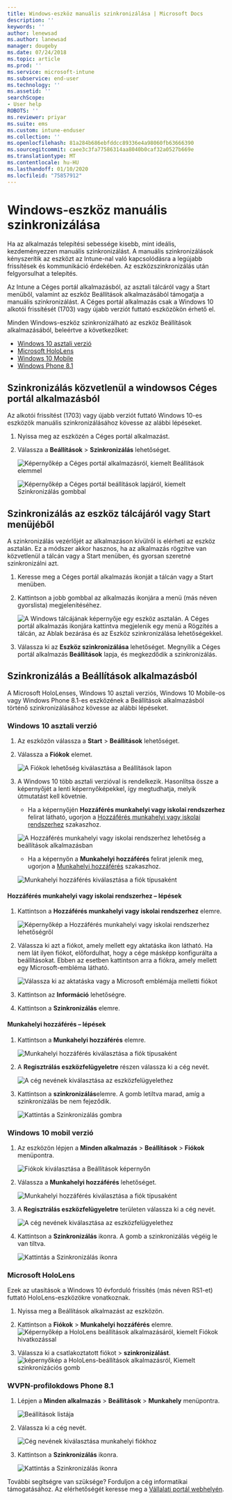 ```yaml
---
title: Windows-eszköz manuális szinkronizálása | Microsoft Docs
description: ''
keywords: ''
author: lenewsad
ms.author: lanewsad
manager: dougeby
ms.date: 07/24/2018
ms.topic: article
ms.prod: ''
ms.service: microsoft-intune
ms.subservice: end-user
ms.technology: ''
ms.assetid: ''
searchScope:
- User help
ROBOTS: ''
ms.reviewer: priyar
ms.suite: ems
ms.custom: intune-enduser
ms.collection: ''
ms.openlocfilehash: 81a284b686ebfddcc89336e4a98060fb63666390
ms.sourcegitcommit: caee3c3fa77586314aa8040b0caf32a0527b669e
ms.translationtype: MT
ms.contentlocale: hu-HU
ms.lasthandoff: 01/10/2020
ms.locfileid: "75857912"
---
```

# <a name="sync-your-windows-device-manually"></a>Windows-eszköz manuális szinkronizálása

Ha az alkalmazás telepítési sebessége kisebb, mint ideális, kezdeményezzen manuális szinkronizálást. A manuális szinkronizálások kényszerítik az eszközt az Intune-nal való kapcsolódásra a legújabb frissítések és kommunikáció érdekében. Az eszközszinkronizálás után felgyorsulhat a telepítés.

Az Intune a Céges portál alkalmazásból, az asztali tálcáról vagy a Start menüből, valamint az eszköz Beállítások alkalmazásából támogatja a manuális szinkronizálást. A Céges portál alkalmazás csak a Windows 10 alkotói frissítését (1703) vagy újabb verziót futtató eszközökön érhető el. 

Minden Windows-eszköz szinkronizálható az eszköz Beállítások alkalmazásából, beleértve a következőket:

* [Windows 10 asztali verzió](#windows-10-desktop)  
* [Microsoft HoloLens](#microsoft-hololens)   
* [Windows 10 Mobile](#windows-10-mobile)  
* [Windows Phone 8.1](#windows-phone-81)    

## <a name="sync-directly-from-company-portal-app-for-windows"></a>Szinkronizálás közvetlenül a windowsos Céges portál alkalmazásból
Az alkotói frissítést (1703) vagy újabb verziót futtató Windows 10-es eszközök manuális szinkronizálásához kövesse az alábbi lépéseket.

1. Nyissa meg az eszközén a Céges portál alkalmazást.

2. Válassza a **Beállítások** > **Szinkronizálás** lehetőséget.

    ![Képernyőkép a Céges portál alkalmazásról, kiemelt Beállítások elemmel](./media/RS1_homePage_settings_04.png)  
    
    ![Képernyőkép a Céges portál beállítások lapjáról, kiemelt Szinkronizálás gombbal](./media/RS1_settingspage_sync05.png)  

## <a name="sync-from-device-taskbar-or-start-menu"></a>Szinkronizálás az eszköz tálcájáról vagy Start menüjéből   

A szinkronizálás vezérlőjét az alkalmazáson kívülről is elérheti az eszköz asztalán. Ez a módszer akkor hasznos, ha az alkalmazás rögzítve van közvetlenül a tálcán vagy a Start menüben, és gyorsan szeretné szinkronizálni azt.  

1. Keresse meg a Céges portál alkalmazás ikonját a tálcán vagy a Start menüben.  
2. Kattintson a jobb gombbal az alkalmazás ikonjára a menü (más néven gyorslista) megjelenítéséhez.  

    ![A Windows tálcájának képernyője egy eszköz asztalán. A Céges portál alkalmazás ikonjára kattintva megjelenik egy menü a Rögzítés a tálcán, az Ablak bezárása és az Eszköz szinkronizálása lehetőségekkel.](./media/sync-device-from-start-menu-1807.png)  

3. Válassza ki az **Eszköz szinkronizálása** lehetőséget. Megnyílik a Céges portál alkalmazás **Beállítások** lapja, és megkezdődik a szinkronizálás.  

## <a name="sync-from-settings-app"></a>Szinkronizálás a Beállítások alkalmazásból 
A Microsoft HoloLenses, Windows 10 asztali verziós, Windows 10 Mobile-os vagy Windows Phone 8.1-es eszközének a Beállítások alkalmazásból történő szinkronizálásához kövesse az alábbi lépéseket.  

### <a name="windows-10-desktop"></a>Windows 10 asztali verzió
1. Az eszközön válassza a **Start** > **Beállítások** lehetőséget.

2. Válassza a **Fiókok** elemet.

    ![A Fiókok lehetőség kiválasztása a Beállítások lapon](./media/win10pc-sync-2-settings-accounts.png)  

3. A Windows 10 több asztali verzióval is rendelkezik. Hasonlítsa össze a képernyőjét a lenti képernyőképekkel, így megtudhatja, melyik útmutatást kell követnie. 

    * Ha a képernyőjén **Hozzáférés munkahelyi vagy iskolai rendszerhez** felirat látható, ugorjon a [Hozzáférés munkahelyi vagy iskolai rendszerhez](#access-work-or-school-steps) szakaszhoz.

    ![A Hozzáférés munkahelyi vagy iskolai rendszerhez lehetőség a beállítások alkalmazásban](./media/w10-enroll-rs1-connect-to-work-or-school.png)  

    * Ha a képernyőn a **Munkahelyi hozzáférés** felirat jelenik meg, ugorjon a [Munkahelyi hozzáférés](#work-access-steps) szakaszhoz.  

    ![Munkahelyi hozzáférés kiválasztása a fiók típusaként](./media/win10pc-sync-3-work-access.png)

#### <a name="access-work-or-school-steps"></a>Hozzáférés munkahelyi vagy iskolai rendszerhez – lépések

1. Kattintson a **Hozzáférés munkahelyi vagy iskolai rendszerhez** elemre.

    ![Képernyőkép a Hozzáférés munkahelyi vagy iskolai rendszerhez lehetőségről](./media/w10-enroll-rs1-connect-to-work-or-school.png)  

2. Válassza ki azt a fiókot, amely mellett egy aktatáska ikon látható. Ha nem lát ilyen fiókot, előfordulhat, hogy a cége másképp konfigurálta a beállításokat. Ebben az esetben kattintson arra a fiókra, amely mellett egy Microsoft-embléma látható.

     ![Válassza ki az aktatáska vagy a Microsoft emblémája melletti fiókot](./media/win10pc-rs1-sync-info-button.png)

3. Kattintson az **Információ** lehetőségre. 

4. Kattintson a **Szinkronizálás** elemre. 

#### <a name="work-access-steps"></a>Munkahelyi hozzáférés – lépések

1. Kattintson a **Munkahelyi hozzáférés** elemre.

    ![Munkahelyi hozzáférés kiválasztása a fiók típusaként](./media/win10pc-sync-3-work-access.png)

2. A **Regisztrálás eszközfelügyeletre** részen válassza ki a cég nevét.

    ![A cég nevének kiválasztása az eszközfelügyelethez](./media/win10pc-sync-4-tap-com-name.png)

3. Kattintson a **szinkronizálás**elemre. A gomb letiltva marad, amíg a szinkronizálás be nem fejeződik.

    ![Kattintás a Szinkronizálás gombra](./media/win10pc-sync-5-tap-sync.png)  


### <a name="windows-10-mobile"></a>Windows 10 mobil verzió

   1. Az eszközön lépjen a **Minden alkalmazás** > **Beállítások** > **Fiókok** menüpontra.

       ![Fiókok kiválasztása a Beállítások képernyőn](./media/win10m-sync-1-settings-accounts.png)

   2. Válassza a **Munkahelyi hozzáférés** lehetőséget.

       ![Munkahelyi hozzáférés kiválasztása a fiók típusaként](./media/win10m-sync-2-work-access.png)

   3. A **Regisztrálás eszközfelügyeletre** területen válassza ki a cég nevét.

       ![A cég nevének kiválasztása az eszközfelügyelethez](./media/win10m-sync-3-tap-comp-name.png)

   4. Kattintson a **Szinkronizálás** ikonra. A gomb a szinkronizálás végéig le van tiltva.

       ![Kattintás a Szinkronizálás ikonra](./media/win10m-sync-4-tap-sync.png)  
### <a name="microsoft-hololens"></a>Microsoft HoloLens  
Ezek az utasítások a Windows 10 évforduló frissítés (más néven RS1-et) futtató HoloLens-eszközökre vonatkoznak. 
1. Nyissa meg a Beállítások alkalmazást az eszközön.  

2. Kattintson a **Fiókok** > **Munkahelyi hozzáférés** elemre.  
    ![Képernyőkép a HoloLens beállítások alkalmazásáról, kiemelt Fiókok hivatkozással](./media/RS1_holoLens_SettingsRS1_Accounts_06.png)  

3. Válassza ki a csatlakoztatott fiókot > **szinkronizálást**.  ![képernyőkép a HoloLens-beállítások alkalmazásról, Kiemelt szinkronizációs gomb](./media/RS1_holoLens_SyncRS1_Sync_08.png)  

### <a name="windows-phone-81"></a>WVPN-profilokdows Phone 8.1

1. Lépjen a **Minden alkalmazás** > **Beállítások** > **Munkahely** menüpontra.

    ![Beállítások listája](./media/wp81-1-sync-settings-workplace.png)

2. Válassza ki a cég nevét.

    ![Cég nevének kiválasztása munkahelyi fiókhoz](./media/wp81-2-sync-tap-compname.png)

3. Kattintson a **Szinkronizálás** ikonra.

    ![Kattintás a Szinkronizálás ikonra](./media/wp81-3-sync-tap-sync-button.png)

További segítségre van szüksége? Forduljon a cég informatikai támogatásához. Az elérhetőségét keresse meg a [Vállalati portál webhelyén](https://go.microsoft.com/fwlink/?linkid=2010980).

